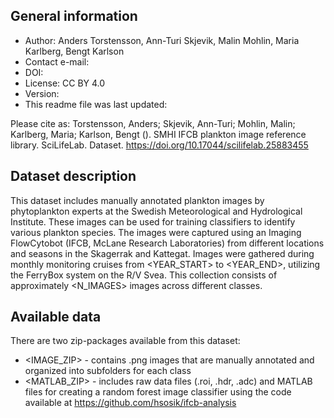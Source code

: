 ## General information

- Author: Anders Torstensson, Ann-Turi Skjevik, Malin Mohlin, Maria Karlberg, Bengt Karlson
- Contact e-mail: <E-MAIL>
- DOI: 
- License: CC BY 4.0
- Version: 
- This readme file was last updated: 

Please cite as: Torstensson, Anders; Skjevik, Ann-Turi; Mohlin, Malin; Karlberg, Maria; Karlson, Bengt (<YEAR>). SMHI IFCB plankton image reference library. SciLifeLab. Dataset. https://doi.org/10.17044/scilifelab.25883455

## Dataset description

This dataset includes manually annotated plankton images by phytoplankton experts at the Swedish Meteorological and Hydrological Institute. These images can be used for training classifiers to identify various plankton species. The images were captured using an Imaging FlowCytobot (IFCB, McLane Research Laboratories) from different locations and seasons in the Skagerrak and Kattegat. Images were gathered during monthly monitoring cruises from <YEAR_START> to <YEAR_END>, utilizing the FerryBox system on the R/V Svea. This collection consists of approximately <N_IMAGES> images across <CLASSES> different classes.

## Available data

There are two zip-packages available from this dataset:

- <IMAGE_ZIP> - contains .png images that are manually annotated and organized into subfolders for each class
- <MATLAB_ZIP> - includes raw data files (.roi, .hdr, .adc) and MATLAB files for creating a random forest image classifier using the code available at https://github.com/hsosik/ifcb-analysis
